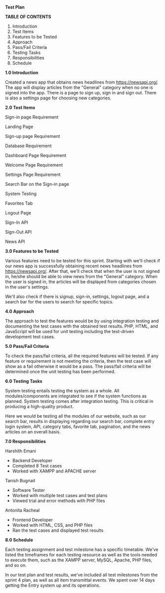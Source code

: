 ﻿**Test Plan** 

**TABLE OF CONTENTS**

1. Introduction
1. Test Items
1. Features to be Tested
1. Approach
1. Pass/Fail Criteria
1. Testing Tasks
1. Responsibilities
1. Schedule

**1.0 Introduction**

Created a news app that obtains news headlines from https://newsapi.org/. The app will display articles from the "General" category when no one is signed into the app. There is a page to sign up, sign in and sign out. There is also a settings page for choosing new categories.

**2.0 Test Items**

Sign-in page Requirement

Landing Page

Sign-up page Requirement

Database Requirement

Dashboard Page Requirement

Welcome Page Requirement

Settings Page Requirement

Search Bar on the Sign-in page

System Testing 

Favorites Tab

Logout Page

Sign-In API

Sign-Out API

News API

**3.0 Features to be Tested**

Various features need to be tested for this sprint. Starting with we'll check if our news app is successfully obtaining recent news headlines from https://newsapi.org/. After that, we'll check that when the user is not signed in, he/she should be able to view news from the "General" category. When the user is signed in, the articles will be displayed from categories chosen in the user's settings.

We'll also check if there is signup, sign-in, settings, logout page, and a search bar for the users to search for specific topics.

**4.0 Approach**

The approach to test the features would be by using integration testing and documenting the test cases with the obtained test results. PHP, HTML, and JavaScript will be used for unit testing including the test-driven development test cases.

**5.0 Pass/Fail Criteria**

To check the pass/fail criteria, all the required features will be tested. If any feature or requirement is not meeting the criteria, then the test case will show as a fail otherwise it would be a pass. The pass/fail criteria will be determined once the unit testing has been performed.

**6.0 Testing Tasks**

System testing entails testing the system as a whole. All modules/components are integrated to see if the system functions as planned. System testing comes after integration testing. This is critical in producing a high-quality product.

Here we would be testing all the modules of our website, such as our search bar, results in displaying regarding our search bar, complete entry login system, API, category tabs, favorite tab, pagination, and the news articles on an overall basis.

**7.0 Responsibilities**

Harshith Emani

- Backend Developer
- Completed 8 Test cases
- Worked with XAMPP and APACHE server

Tanish Bugnait

- Software Tester
- Worked with multiple test cases and test plans
- Viewed trial and error methods with PHP files

Antonita Racheal

- Frontend Developer
- Worked with HTML, CSS, and PHP files
- Ran the test cases and displayed test results

**8.0 Schedule**

Each testing assignment and test milestone has a specific timetable. We've listed the timeframes for each testing resource as well as the tools needed to execute them, such as the XAMPP server, MySQL, Apache, PHP files, and so on.

In our test plan and test results, we've included all test milestones from the sprint 4 plan, as well as all item transmittal events. We spent over 14 days getting the Entry system up and its operations.

